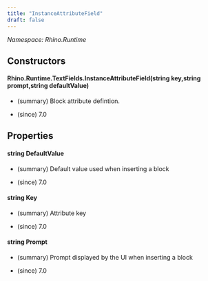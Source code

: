```yaml
---
title: "InstanceAttributeField"
draft: false
---
```


*Namespace: Rhino.Runtime*
## Constructors
#### Rhino.Runtime.TextFields.InstanceAttributeField(string key,string prompt,string defaultValue)
- (summary) 
         Block attribute defintion.
       
- (since) 7.0
## Properties
#### string DefaultValue
- (summary) 
         Default value used when inserting a block
       
- (since) 7.0
#### string Key
- (summary) 
         Attribute key
       
- (since) 7.0
#### string Prompt
- (summary) 
         Prompt displayed by the UI when inserting a block
       
- (since) 7.0
